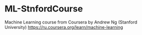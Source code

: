 # ML-StnfordCourse
Machine Learning course from Coursera by Andrew Ng (Stanford University)
https://ru.coursera.org/learn/machine-learning

